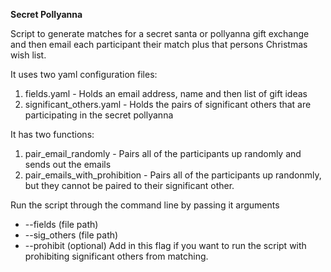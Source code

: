 **Secret Pollyanna**

Script to generate matches for a secret santa or pollyanna gift exchange and then email each participant their match plus that persons Christmas wish list. 

It uses two yaml configuration files:
1. fields.yaml - Holds an email address, name and then list of gift ideas
2. significant_others.yaml - Holds the pairs of significant others that are participating in the secret pollyanna

It has two functions:
1. pair_email_randomly - Pairs all of the participants up randomly and sends out the emails
2. pair_emails_with_prohibition - Pairs all of the participants up randonmly, but they cannot be paired to their significant other.

Run the script through the command line by passing it arguments
- --fields (file path) 
- --sig_others (file path) 
- --prohibit (optional) Add in this flag if you want to run the script with prohibiting significant others from matching. 

